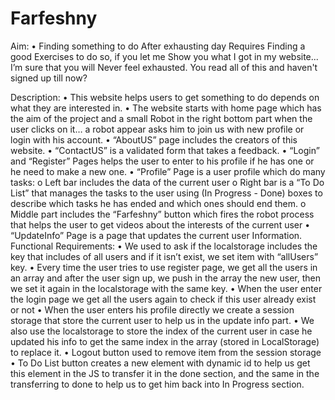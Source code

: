 # Farfeshny

Aim:
•	Finding something to do After exhausting day Requires Finding a good Exercises to do so, if you let me Show you what I got in my website... I’m sure that you will Never feel exhausted.
You read all of this and haven't signed up till now?

Description:
•	This website helps users to get something to do depends on what they are interested in.
•	The website starts with home page which has the aim of the project and a small Robot in the right bottom part when the user clicks on it… a robot appear asks him to join us with new profile or login with his account.
•	“AboutUS” page includes the creators of this website.
•	“ContactUS” is a validated form that takes a feedback.
•	“Login” and “Register” Pages helps the user to enter to his profile if he has one or he need to make a new one.
•	“Profile” Page is a user profile which do many tasks:
o	Left bar includes the data of the current user
o	Right bar is a “To Do List” that manages the tasks to the user using (In Progress - Done) boxes to describe which tasks he has ended and which ones should end them.
o	Middle part includes the “Farfeshny” button which fires the robot process that helps the user to get videos about the interests of the current user
•	“UpdateInfo” Page is a page that updates the current user Information.
Functional Requirements:
•	We used to ask if the localstorage includes the key that includes of all users and if it isn’t exist, we set item with “allUsers” key.
•	Every time the user tries to use register page, we get all the users in an array and after the user sign up, we push in the array the new user, then we set it again in the localstorage with the same key.
•	When the user enter the login page we get all the users again to check if this user already exist or not
•	When the user enters his profile directly we create a session storage that store the current user to help us in the update info part.
•	We also use the localstorage to store the index of the current user in case he updated his info to get the same index in the array (stored in LocalStorage) to replace it.
•	Logout button used to remove item from the session storage
•	To Do List button creates a new element with dynamic id to help us get this element in the JS to transfer it in the done section, and the same in the transferring to done to help us to get him back into In Progress section.
